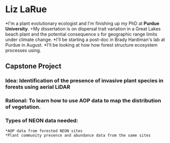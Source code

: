 # Liz LaRue


*I'm a plant evolutionary ecologist and I'm finishing up my PhD at **Purdue University**.
	+My dissertation is on dispersal trait variation in a Great Lakes beach plant and the potential consequence	    s for geographic range limits under climate change. 
*I'll be starting a post-doc in Brady Hardiman's lab at Purdue in August. 
	*I'll be looking at how how forest structure ecosystem processes using.



## Capstone Project

### Idea: Identification of the presence of invasive plant species in forests using aerial LiDAR

### Rational: To learn how to use AOP data to map the distribution of vegetation.

### Types of NEON data needed:
	*AOP data from forested NEON sites
	*Plant community presence and abundance data from the same sites



